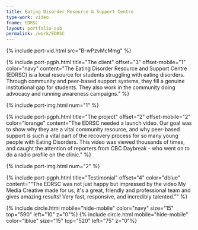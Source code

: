 ```yaml
---
title: Eating Disorder Resource & Support Centre
type-work: video
fname: EDRSC
layout: portfolio-sub
permalink: /work/EDRSC
---
```


{% include port-vid.html src="B-wPzvMcMmg" %}

{% include port-pgph.html title="The client" offset="3" offset-mobile="1" color="navy" content="The Eating Disorder Resource and Support Centre (EDRSC) is a local resource for students struggling with eating disorders. Through community and peer-based support systems, they fill a genuine institutional gap for students. They also work in the community doing advocacy and running awareness campaigns." %}

{% include port-img.html num="1" %}

{% include port-pgph.html title="The project" offset="2" offset-mobile="2" color="lorange" content="The EDRSC needed a launch video. Our goal was to show why they are a vital community resource, and why peer-based support is such a vital part of the recovery process for so many young people with Eating Disorders. This video was viewed thousands of times, and caught the attention of reporters from CBC Daybreak - who went on to do a radio profile on the clinic." %}

{% include port-img.html num="2" %}

{% include port-pgph.html title="Testimonial" offset="4" color="dblue" content="&#8220;The EDRSC was not just happy but impressed by the video My Media Creative made for us, it's a great, friendly and professional team and gives amazing results! Very fast, responsive, and incredibly talented.&#8221;" %}

{% include circle.html mobile="hide-mobile" color="navy" size="15" top="590" left="10" z="0"%}
{% include circle.html mobile="hide-mobile" color="lblue" size="15" top="520" left="75" z="0"%}
